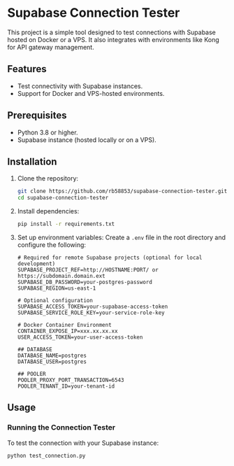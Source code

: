 # Supabase Connection Tester

This project is a simple tool designed to test connections with Supabase hosted on Docker or a VPS. It also integrates with environments like Kong for API gateway management.

## Features

- Test connectivity with Supabase instances.
- Support for Docker and VPS-hosted environments.
<!-- - Access Token Generator for secure authentication. -->
<!-- - Integration with Kong for API gateway testing. -->

## Prerequisites

- Python 3.8 or higher.
- Supabase instance (hosted locally or on a VPS).
<!-- - Docker installed on your system. -->
<!-- - Optional: Kong API Gateway setup. -->

## Installation

1. Clone the repository:

    ```bash
    git clone https://github.com/rb58853/supabase-connection-tester.git
    cd supabase-connection-tester
    ```

2. Install dependencies:

    ```bash
    pip install -r requirements.txt
    ```

3. Set up environment variables:
    Create a `.env` file in the root directory and configure the following:

    ```env
    # Required for remote Supabase projects (optional for local development)
    SUPABASE_PROJECT_REF=http://HOSTNAME:PORT/ or https://subdomain.domain.ext
    SUPABASE_DB_PASSWORD=your-postgres-password
    SUPABASE_REGION=us-east-1
    
    # Optional configuration
    SUPABASE_ACCESS_TOKEN=your-supabase-access-token
    SUPABASE_SERVICE_ROLE_KEY=your-service-role-key
    
    # Docker Container Environment
    CONTAINER_EXPOSE_IP=xxx.xx.xx.xx
    USER_ACCESS_TOKEN=your-user-access-token
    
    ## DATABASE
    DATABASE_NAME=postgres
    DATABASE_USER=postgres
    
    ## POOLER
    POOLER_PROXY_PORT_TRANSACTION=6543
    POOLER_TENANT_ID=your-tenant-id
    ```

## Usage

### Running the Connection Tester

To test the connection with your Supabase instance:

```bash
python test_connection.py
```
